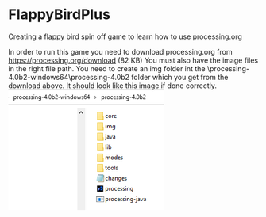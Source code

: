 # FlappyBirdPlus
Creating a flappy bird spin off game to learn how to use processing.org


In order to run this game you need to download processing.org from https://processing.org/download (82 KB)
You must also have the image files in the right file path. You need to create an img folder int the \processing-4.0b2-windows64\processing-4.0b2 folder which you get from the download above. It should look like this image if done correctly.
![File Path](./img/FilePathExample.PNG)
